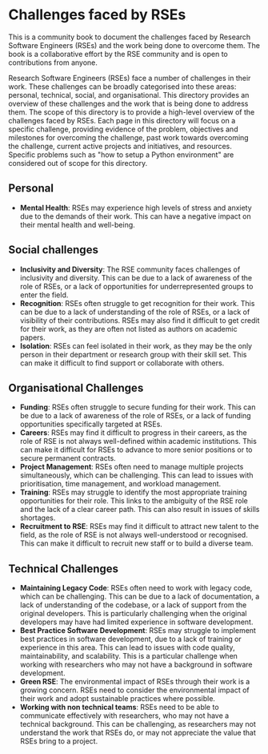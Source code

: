 # Challenges faced by RSEs

This is a community book to document the challenges faced by Research Software Engineers (RSEs) and the work being done to overcome them. The book is a collaborative effort by the RSE community and is open to contributions from anyone.

Research Software Engineers (RSEs) face a number of challenges in their work. These challenges can be broadly categorised into these areas: personal, technical, social, and organisational. This directory provides an overview of these challenges and the work that is being done to address them.
The scope of this directory is to provide a high-level overview of the challenges faced by RSEs. Each page in this directory will focus on a specific challenge, providing evidence of the problem, objectives and milestones for overcoming the challenge, past work towards overcoming the challenge, current active projects and initiatives, and resources. Specific problems such as "how to setup a Python environment" are considered out of scope for this directory.

## Personal

- **Mental Health**: RSEs may experience high levels of stress and anxiety due to the demands of their work. This can have a negative impact on their mental health and well-being.

## Social challenges

- **Inclusivity and Diversity**: The RSE community faces challenges of inclusivity and diversity. This can be due to a lack of awareness of the role of RSEs, or a lack of opportunities for underrepresented groups to enter the field.
- **Recognition**: RSEs often struggle to get recognition for their work. This can be due to a lack of understanding of the role of RSEs, or a lack of visibility of their contributions. RSEs may also find it difficult to get credit for their work, as they are often not listed as authors on academic papers.
- **Isolation**: RSEs can feel isolated in their work, as they may be the only person in their department or research group with their skill set. This can make it difficult to find support or collaborate with others.

## Organisational Challenges

- **Funding**: RSEs often struggle to secure funding for their work. This can be due to a lack of awareness of the role of RSEs, or a lack of funding opportunities specifically targeted at RSEs.
- **Careers**: RSEs may find it difficult to progress in their careers, as the role of RSE is not always well-defined within academic institutions. This can make it difficult for RSEs to advance to more senior positions or to secure permanent contracts.
- **Project Management**: RSEs often need to manage multiple projects simultaneously, which can be challenging. This can lead to issues with prioritisation, time management, and workload management.
- **Training**: RSEs may struggle to identify the most appropriate training opportunities for their role. This links to the ambiguity of the RSE role and the lack of a clear career path. This can also result in issues of skills shortages.
- **Recruitment to RSE**: RSEs may find it difficult to attract new talent to the field, as the role of RSE is not always well-understood or recognised. This can make it difficult to recruit new staff or to build a diverse team.

## Technical Challenges

- **Maintaining Legacy Code**: RSEs often need to work with legacy code, which can be challenging. This can be due to a lack of documentation, a lack of understanding of the codebase, or a lack of support from the original developers. This is particularly challenging when the original developers may have had limited experience in software development.
- **Best Practice Software Development**: RSEs may struggle to implement best practices in software development, due to a lack of training or experience in this area. This can lead to issues with code quality, maintainability, and scalability. This is a particular challenge when working with researchers who may not have a background in software development.
- **Green RSE**: The environmental impact of RSEs through their work is a growing concern. RSEs need to consider the environmental impact of their work and adopt sustainable practices where possible.
- **Working with non technical teams**: RSEs need to be able to communicate effectively with researchers, who may not have a technical background. This can be challenging, as researchers may not understand the work that RSEs do, or may not appreciate the value that RSEs bring to a project.
